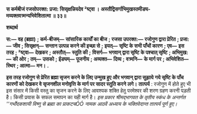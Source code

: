 **स कर्मबीजं रजसोपरक्त:** **प्रजा: सिसृक्षन्नियदेव ²ष्ट्वा ।** **अस्तौद्विसर्गाभिमुखस्तमीड्य-** **मव्यक्तवत्र्मन्यभिवेशितात्मा ॥ ३३॥** 

**शब्दार्थ** 

**स:—** **वह (ब्रह्मा)** **; कर्म-बीजम्—** **सांसारिक कार्यों का बीज** **; रजसा उपरक्त:—** **रजोगुण द्वारा प्रेरित** **; प्रजा:—** **जीव** **; सिसृक्षन्—** **सन्तान उत्पन्न करने की इच्छा से** **; इयत्—** **सृष्टि के सभी पाँचों कारण** **; एव—** **इस तरह** **; ²ष्ट्वा—** **देखकर** **; अस्तौत्—** **स्तुति की** **;** **विसर्ग—** **भगवान् द्वारा सृष्टि के पश्चात् सृष्टि** **; अभिमुख:—** **की ओर** **; तम्—** **उसको** **; ईड्यम्—** **पूजनीय** **; अव्यक्त—** **दिव्य** **;** **वत्र्मनि—** **के मार्ग पर** **; अभिवेशित—** **स्थिर** **; आत्मा—** **मन।** **.** 

**इस तरह रजोगुण से प्रेरित ब्रह्मा सृजन करने के लिए उन्मुख हुए और भगवान् द्वारा सुझाये** **गये सृष्टि के पाँच कारणों को देखकर वे सृजनशील मनोवृत्ति के मार्ग पर सादर स्तुति करने** **लगे।** **तात्पर्य** : रजोगुण में होते हुए भी इस संसार में किसी वस्तु का सृजन करने के लिए आवश्यक शक्ति हेतु परमेश्वर की शरण ग्रहण करनी पड़ती है। किसी प्रयास के सफल समापन का यही मार्ग है। *इस प्रकार श्रीमद्भागवत के तृतीय स्कंध के अन्तर्गत ''गर्भोदकशायी विष्णु से ब्रह्मा का प्राकट्यÓÓ* *नामक आठवें अध्याय के भक्तिवेदान्त तात्पर्य पूर्ण हुए।* 